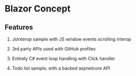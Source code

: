 # Blazor Concept

## Features

1. JsInterop sample with JS window events scrolling interop

1. 3rd party APIs used with GitHub profiles

1. Entirely C# event loop handling with Click handler

1. Todo list sample, with a backed aspnetcore API
